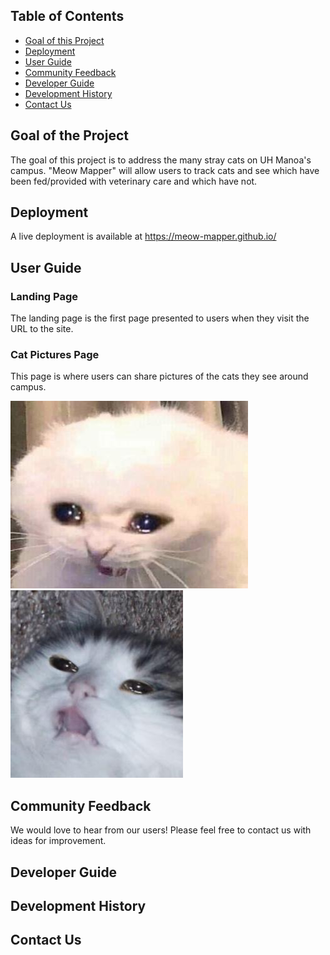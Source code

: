 ## Table of Contents

* [Goal of this Project](#goal-of-this-project)
* [Deployment](#deployment)
* [User Guide](#user-guide)
* [Community Feedback](#community-feedback)
* [Developer Guide](#developer-guide)
* [Development History](#development-history)
* [Contact Us](#contact-us)

## Goal of the Project

The goal of this project is to address the many stray cats on UH Manoa's campus. "Meow Mapper" will allow users to track cats and see which have been fed/provided with veterinary care and which have not. 


## Deployment

A live deployment is available at https://meow-mapper.github.io/


## User Guide

### Landing Page

The landing page is the first page presented to users when they visit the URL to the site. 

### Cat Pictures Page

This page is where users can share pictures of the cats they see around campus. 

![Cat Pic](https://github.com/meow-mapper/meow-mapper.github.io/blob/main/Images/IMG_1020.jpg?raw=true)
![Cat Pic](https://github.com/meow-mapper/meow-mapper.github.io/blob/main/Images/IMG_1023.jpg?raw=true)


## Community Feedback

We would love to hear from our users! Please feel free to contact us with ideas for improvement. 


## Developer Guide


## Development History


## Contact Us



